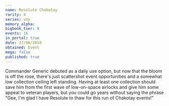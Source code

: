 ```yaml
---
name: Resolute Chakotay
rarity: 4
series: voy
memory_alpha:
bigbook_tier: 8
events: 16
in_portal: true
date: 27/06/2019
obtained: Event
mega: false
published: true
---
```


Commander Generic debuted as a daily use option, but now that the bloom is off the rose, there's just scattershot event opportunities and a somewhat low collection ceiling left standing. Having at least one collection should save him from the first wave of low-on-space airlocks and give him some appeal to veteran players, but you could go years without saying the phrase "Gee, I'm glad I have Resolute to thaw for this run of Chakotay events!"
